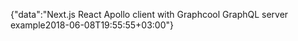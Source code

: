 {"data":"Next.js React Apollo client with Graphcool GraphQL server example2018-06-08T19:55:55+03:00"}
